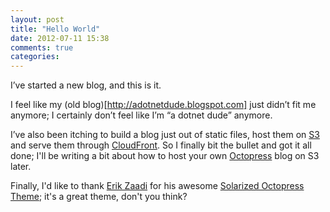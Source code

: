 ```yaml
---
layout: post
title: "Hello World"
date: 2012-07-11 15:38
comments: true
categories: 
---
```


I’ve started a new blog, and this is it.

I feel like my (old blog)[http://adotnetdude.blogspot.com] just didn’t fit me anymore; I certainly don’t feel like I’m “a dotnet dude” anymore.

I’ve also been itching to build a blog just out of static files, host them on [S3](http://aws.amazon.com/s3/) and serve them through [CloudFront](http://aws.amazon.com/cloudfront/). So I finally bit the bullet and got it all done; I'll be writing a bit about how to host your own [Octopress](http://octopress.org) blog on S3 later. 

Finally, I'd like to thank [Erik Zaadi](http://www.erikzaadi.com/) for his awesome [Solarized Octopress Theme](https://github.com/erikzaadi/solarized-octopress-theme); it's a great theme, don't you think?